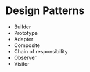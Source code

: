 # Design Patterns
* Builder
* Prototype
* Adapter
* Composite
* Chain of responsibility
* Observer
* Visitor
